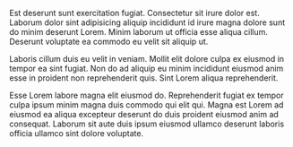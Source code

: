 Est deserunt sunt exercitation fugiat. Consectetur sit irure dolor est. Laborum dolor sint adipisicing aliquip incididunt id irure magna dolore sunt do minim deserunt Lorem. Minim laborum ut officia esse aliqua cillum. Deserunt voluptate ea commodo eu velit sit aliquip ut.

Laboris cillum duis eu velit in veniam. Mollit elit dolore culpa ex eiusmod in tempor ea sint fugiat. Non do ad aliquip eu minim incididunt eiusmod anim esse in proident non reprehenderit quis. Sint Lorem aliqua reprehenderit.

Esse Lorem labore magna elit eiusmod do. Reprehenderit fugiat ex tempor culpa ipsum minim magna duis commodo qui elit qui. Magna est Lorem ad eiusmod ea aliqua excepteur deserunt do duis proident eiusmod anim ad consequat. Laborum sit aute duis ipsum eiusmod ullamco deserunt laboris officia ullamco sint dolore voluptate.